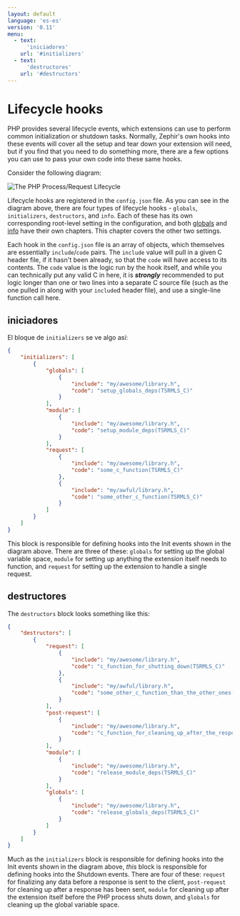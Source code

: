 ```yaml
---
layout: default
language: 'es-es'
version: '0.11'
menu:
  - text:
      'iniciadores'
    url: '#initializers'
  - text:
      'destructores'
    url: '#destructors'
---
```

# Lifecycle hooks

PHP provides several lifecycle events, which extensions can use to perform common initialization or shutdown tasks. Normally, Zephir's own hooks into these events will cover all the setup and tear down your extension will need, but if you find that you need to do something more, there are a few options you can use to pass your own code into these same hooks.

Consider the following diagram:

![The PHP Process/Request Lifecycle](/assets/content/lifecycle.png)

Lifecycle hooks are registered in the `config.json` file. As you can see in the diagram above, there are four types of lifecycle hooks - `globals`, `initializers`, `destructors`, and `info`. Each of these has its own corresponding root-level setting in the configuration, and both [globals](/0.11/es-es/globals) and [info](/0.11/es-es/phpinfo) have their own chapters. This chapter covers the other two settings.

Each hook in the `config.json` file is an array of objects, which themselves are essentially `include`/`code` pairs. The `include` value will pull in a given C header file, if it hasn't been already, so that the `code` will have access to its contents. The `code` value is the logic run by the hook itself, and while you can technically put any valid C in here, it is ***strongly*** recommended to put logic longer than one or two lines into a separate C source file (such as the one pulled in along with your `include`d header file), and use a single-line function call here.

<a name='initializers'></a>

## iniciadores

El bloque de `initializers` se ve algo así:

```json
{
    "initializers": [
        {
            "globals": [
                {
                    "include": "my/awesome/library.h",
                    "code": "setup_globals_deps(TSRMLS_C)"
                }
            ],
            "module": [
                {
                    "include": "my/awesome/library.h",
                    "code": "setup_module_deps(TSRMLS_C)"
                }
            ],
            "request": [
                {
                    "include": "my/awesome/library.h",
                    "code": "some_c_function(TSRMLS_C)"
                },
                {
                    "include": "my/awful/library.h",
                    "code": "some_other_c_function(TSRMLS_C)"
                }
            ]
        }
    ]
}
```

This block is responsible for defining hooks into the Init events shown in the diagram above. There are three of these: `globals` for setting up the global variable space, `module` for setting up anything the extension itself needs to function, and `request` for setting up the extension to handle a single request.

<a name='desctructors'></a>

## destructores

The `destructors` block looks something like this:

```json
{
    "destructors": [
        {
            "request": [
                {
                    "include": "my/awesome/library.h",
                    "code": "c_function_for_shutting_down(TSRMLS_C)"
                },
                {
                    "include": "my/awful/library.h",
                    "code": "some_other_c_function_than_the_other_ones(TSRMLS_C)"
                }
            ],
            "post-request": [
                {
                    "include": "my/awesome/library.h",
                    "code": "c_function_for_cleaning_up_after_the_response_is_sent(TSRMLS_C)"
                }
            ],
            "module": [
                {
                    "include": "my/awesome/library.h",
                    "code": "release_module_deps(TSRMLS_C)"
                }
            ],
            "globals": [
                {
                    "include": "my/awesome/library.h",
                    "code": "release_globals_deps(TSRMLS_C)"
                }
            ]
        }
    ]
}
```

Much as the `initializers` block is responsible for defining hooks into the Init events shown in the diagram above, *this* block is responsible for defining hooks into the Shutdown events. There are four of these: `request` for finalizing any data before a response is sent to the client, `post-request` for cleaning up after a response has been sent, `module` for cleaning up after the extension itself before the PHP process shuts down, and `globals` for cleaning up the global variable space.
